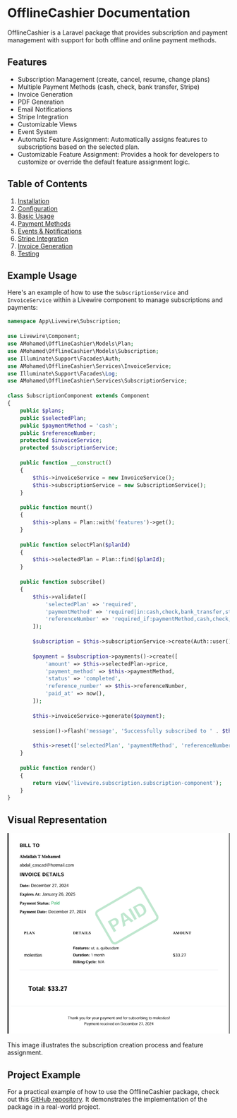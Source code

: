 # OfflineCashier Documentation

OfflineCashier is a Laravel package that provides subscription and payment management with support for both offline and online payment methods.

## Features

- Subscription Management (create, cancel, resume, change plans)
- Multiple Payment Methods (cash, check, bank transfer, Stripe)
- Invoice Generation
- PDF Generation
- Email Notifications
- Stripe Integration
- Customizable Views
- Event System
- Automatic Feature Assignment: Automatically assigns features to subscriptions based on the selected plan.
- Customizable Feature Assignment: Provides a hook for developers to customize or override the default feature assignment logic.

## Table of Contents

1. [Installation](docs/installation.md)
2. [Configuration](docs/configuration.md)
3. [Basic Usage](docs/basic-usage.md)
4. [Payment Methods](docs/payment-methods.md)
5. [Events & Notifications](docs/events-notifications.md)
6. [Stripe Integration](docs/stripe-integration.md)
7. [Invoice Generation](docs/invoice-generation.md)
8. [Testing](docs/testing.md)

## Example Usage

Here's an example of how to use the `SubscriptionService` and `InvoiceService` within a Livewire component to manage subscriptions and payments:

```php
namespace App\Livewire\Subscription;

use Livewire\Component;
use AMohamed\OfflineCashier\Models\Plan;
use AMohamed\OfflineCashier\Models\Subscription;
use Illuminate\Support\Facades\Auth;
use AMohamed\OfflineCashier\Services\InvoiceService;
use Illuminate\Support\Facades\Log;
use AMohamed\OfflineCashier\Services\SubscriptionService;

class SubscriptionComponent extends Component
{
    public $plans;
    public $selectedPlan;
    public $paymentMethod = 'cash';
    public $referenceNumber;
    protected $invoiceService;
    protected $subscriptionService;

    public function __construct()
    {
        $this->invoiceService = new InvoiceService();
        $this->subscriptionService = new SubscriptionService();
    }

    public function mount()
    {
        $this->plans = Plan::with('features')->get();
    }

    public function selectPlan($planId)
    {
        $this->selectedPlan = Plan::find($planId);
    }

    public function subscribe()
    {
        $this->validate([
            'selectedPlan' => 'required',
            'paymentMethod' => 'required|in:cash,check,bank_transfer,stripe',
            'referenceNumber' => 'required_if:paymentMethod,cash,check,bank_transfer'
        ]);

        $subscription = $this->subscriptionService->create(Auth::user(), $this->selectedPlan, $this->paymentMethod);

        $payment = $subscription->payments()->create([
            'amount' => $this->selectedPlan->price,
            'payment_method' => $this->paymentMethod,
            'status' => 'completed',
            'reference_number' => $this->referenceNumber,
            'paid_at' => now(),
        ]);

        $this->invoiceService->generate($payment);

        session()->flash('message', 'Successfully subscribed to ' . $this->selectedPlan->name);

        $this->reset(['selectedPlan', 'paymentMethod', 'referenceNumber']);
    }

    public function render()
    {
        return view('livewire.subscription.subscription-component');
    }
}
```

## Visual Representation

![Subscription Process](examples/image.png)

This image illustrates the subscription creation process and feature assignment.

## Project Example

For a practical example of how to use the OfflineCashier package, check out this [GitHub repository](https://github.com/Abdallah-Tah/cashier). It demonstrates the implementation of the package in a real-world project.